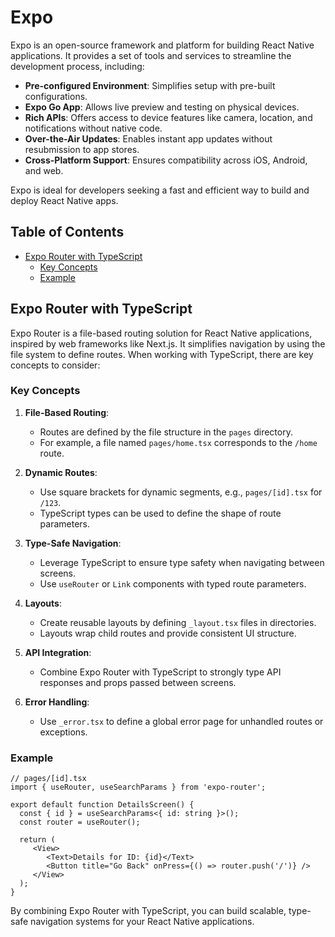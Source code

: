 # Expo 

Expo is an open-source framework and platform for building React Native applications. It provides a set of tools and services to streamline the development process, including:

- **Pre-configured Environment**: Simplifies setup with pre-built configurations.
- **Expo Go App**: Allows live preview and testing on physical devices.
- **Rich APIs**: Offers access to device features like camera, location, and notifications without native code.
- **Over-the-Air Updates**: Enables instant app updates without resubmission to app stores.
- **Cross-Platform Support**: Ensures compatibility across iOS, Android, and web.

Expo is ideal for developers seeking a fast and efficient way to build and deploy React Native apps.

## Table of Contents

- [Expo Router with TypeScript](#expo-router-with-typescript)
    - [Key Concepts](#key-concepts)
    - [Example](#example)

## Expo Router with TypeScript

Expo Router is a file-based routing solution for React Native applications, inspired by web frameworks like Next.js. It simplifies navigation by using the file system to define routes. When working with TypeScript, there are key concepts to consider:

### Key Concepts

1. **File-Based Routing**:
    - Routes are defined by the file structure in the `pages` directory.
    - For example, a file named `pages/home.tsx` corresponds to the `/home` route.

2. **Dynamic Routes**:
    - Use square brackets for dynamic segments, e.g., `pages/[id].tsx` for `/123`.
    - TypeScript types can be used to define the shape of route parameters.

3. **Type-Safe Navigation**:
    - Leverage TypeScript to ensure type safety when navigating between screens.
    - Use `useRouter` or `Link` components with typed route parameters.

4. **Layouts**:
    - Create reusable layouts by defining `_layout.tsx` files in directories.
    - Layouts wrap child routes and provide consistent UI structure.

5. **API Integration**:
    - Combine Expo Router with TypeScript to strongly type API responses and props passed between screens.

6. **Error Handling**:
    - Use `_error.tsx` to define a global error page for unhandled routes or exceptions.

### Example

```tsx
// pages/[id].tsx
import { useRouter, useSearchParams } from 'expo-router';

export default function DetailsScreen() {
  const { id } = useSearchParams<{ id: string }>();
  const router = useRouter();

  return (
     <View>
        <Text>Details for ID: {id}</Text>
        <Button title="Go Back" onPress={() => router.push('/')} />
     </View>
  );
}
```

By combining Expo Router with TypeScript, you can build scalable, type-safe navigation systems for your React Native applications.